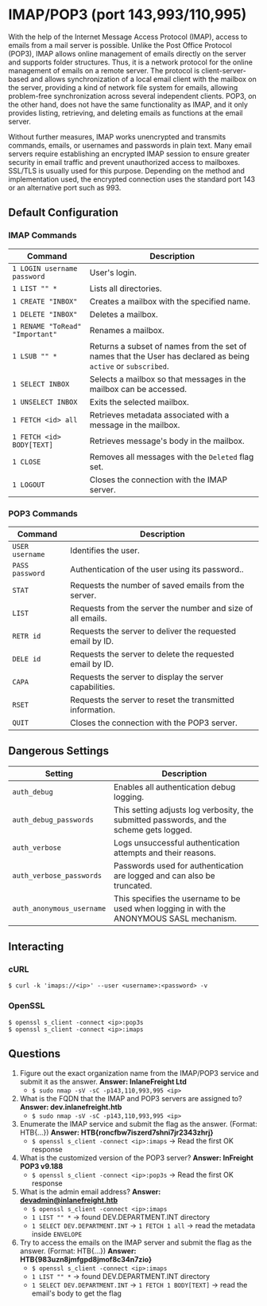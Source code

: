 # IMAP/POP3 (port 143,993/110,995)
With the help of the Internet Message Access Protocol (IMAP), access to emails from a mail server is possible. Unlike the Post Office Protocol (POP3), IMAP allows online management of emails directly on the server and supports folder structures. Thus, it is a network protocol for the online management of emails on a remote server. The protocol is client-server-based and allows synchronization of a local email client with the mailbox on the server, providing a kind of network file system for emails, allowing problem-free synchronization across several independent clients. POP3, on the other hand, does not have the same functionality as IMAP, and it only provides listing, retrieving, and deleting emails as functions at the email server.

Without further measures, IMAP works unencrypted and transmits commands, emails, or usernames and passwords in plain text. Many email servers require establishing an encrypted IMAP session to ensure greater security in email traffic and prevent unauthorized access to mailboxes. SSL/TLS is usually used for this purpose. Depending on the method and implementation used, the encrypted connection uses the standard port 143 or an alternative port such as 993.

## Default Configuration
### IMAP Commands
|Command|Description|
|-|-|
|`1 LOGIN username password`|User's login.|
|`1 LIST "" *`|Lists all directories.|
|`1 CREATE "INBOX"`|Creates a mailbox with the specified name.|
|`1 DELETE "INBOX"`|Deletes a mailbox.|
|`1 RENAME "ToRead" "Important"`|Renames a mailbox.|
|`1 LSUB "" *`|Returns a subset of names from the set of names that the User has declared as being `active` or `subscribed`.|
|`1 SELECT INBOX`|Selects a mailbox so that messages in the mailbox can be accessed.|
|`1 UNSELECT INBOX`|Exits the selected mailbox.|
|`1 FETCH <id> all`|Retrieves metadata associated with a message in the mailbox.|
|`1 FETCH <id> BODY[TEXT]`|Retrieves message's body in the mailbox.|
|`1 CLOSE`|Removes all messages with the `Deleted` flag set.|
|`1 LOGOUT`|Closes the connection with the IMAP server.|

### POP3 Commands
|Command|Description|
|-|-|
|`USER username`|Identifies the user.|
|`PASS password`|Authentication of the user using its password..|
|`STAT`|Requests the number of saved emails from the server.|
|`LIST`|Requests from the server the number and size of all emails.|
|`RETR id`|Requests the server to deliver the requested email by ID.|
|`DELE id`|	Requests the server to delete the requested email by ID.|
|`CAPA`|Requests the server to display the server capabilities.|
|`RSET`|Requests the server to reset the transmitted information.|
|`QUIT`|Closes the connection with the POP3 server.|

## Dangerous Settings
|Setting|Description|
|-|-|
|`auth_debug`|Enables all authentication debug logging.|
|`auth_debug_passwords`|This setting adjusts log verbosity, the submitted passwords, and the scheme gets logged.|
|`auth_verbose`|Logs unsuccessful authentication attempts and their reasons.|
|`auth_verbose_passwords`|Passwords used for authentication are logged and can also be truncated.|
|`auth_anonymous_username`|This specifies the username to be used when logging in with the ANONYMOUS SASL mechanism.|

## Interacting
### cURL
```
$ curl -k 'imaps://<ip>' --user <username>:<password> -v
```
### OpenSSL
```
$ openssl s_client -connect <ip>:pop3s
$ openssl s_client -connect <ip>:imaps
```

## Questions
1. Figure out the exact organization name from the IMAP/POP3 service and submit it as the answer. **Answer: InlaneFreight Ltd**
   - `$ sudo nmap -sV -sC -p143,110,993,995 <ip>`
2. What is the FQDN that the IMAP and POP3 servers are assigned to? **Answer: dev.inlanefreight.htb**
   - `$ sudo nmap -sV -sC -p143,110,993,995 <ip>`
3. Enumerate the IMAP service and submit the flag as the answer. (Format: HTB{...}) **Answer: HTB{roncfbw7iszerd7shni7jr2343zhrj}**
   - `$ openssl s_client -connect <ip>:imaps` -> Read the first OK response
4. What is the customized version of the POP3 server? **Answer: InFreight POP3 v9.188**
   - `$ openssl s_client -connect <ip>:pop3s` -> Read the first OK response
5. What is the admin email address? **Answer: devadmin@inlanefreight.htb**
   - `$ openssl s_client -connect <ip>:imaps`
   - `1 LIST "" *` -> found DEV.DEPARTMENT.INT directory
   - `1 SELECT DEV.DEPARTMENT.INT` -> `1 FETCH 1 all` -> read the metadata inside `ENVELOPE`
6. Try to access the emails on the IMAP server and submit the flag as the answer. (Format: HTB{...}) **Answer: HTB{983uzn8jmfgpd8jmof8c34n7zio}**
   - `$ openssl s_client -connect <ip>:imaps`
   - `1 LIST "" *` -> found DEV.DEPARTMENT.INT directory
   - `1 SELECT DEV.DEPARTMENT.INT` -> `1 FETCH 1 BODY[TEXT]` -> read the email's body to get the flag